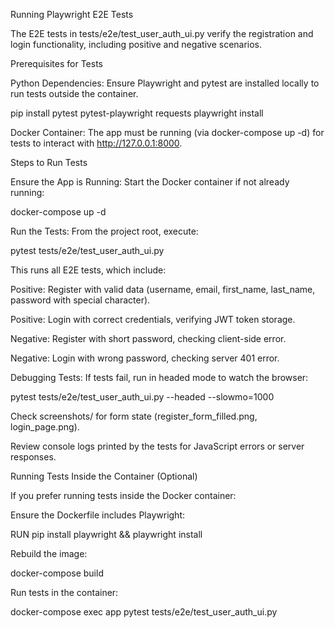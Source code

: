 Running Playwright E2E Tests

The E2E tests in tests/e2e/test_user_auth_ui.py verify the registration and login functionality, including positive and negative scenarios.

Prerequisites for Tests





Python Dependencies: Ensure Playwright and pytest are installed locally to run tests outside the container.

pip install pytest pytest-playwright requests
playwright install



Docker Container: The app must be running (via docker-compose up -d) for tests to interact with http://127.0.0.1:8000.

Steps to Run Tests





Ensure the App is Running: Start the Docker container if not already running:

docker-compose up -d



Run the Tests: From the project root, execute:

pytest tests/e2e/test_user_auth_ui.py

This runs all E2E tests, which include:





Positive: Register with valid data (username, email, first_name, last_name, password with special character).



Positive: Login with correct credentials, verifying JWT token storage.



Negative: Register with short password, checking client-side error.



Negative: Login with wrong password, checking server 401 error.



Debugging Tests: If tests fail, run in headed mode to watch the browser:

pytest tests/e2e/test_user_auth_ui.py --headed --slowmo=1000





Check screenshots/ for form state (register_form_filled.png, login_page.png).



Review console logs printed by the tests for JavaScript errors or server responses.

Running Tests Inside the Container (Optional)

If you prefer running tests inside the Docker container:





Ensure the Dockerfile includes Playwright:

RUN pip install playwright && playwright install



Rebuild the image:

docker-compose build



Run tests in the container:

docker-compose exec app pytest tests/e2e/test_user_auth_ui.py


